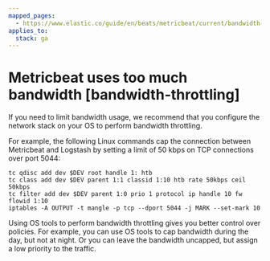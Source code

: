 ```yaml
---
mapped_pages:
  - https://www.elastic.co/guide/en/beats/metricbeat/current/bandwidth-throttling.html
applies_to:
  stack: ga
---
```


# Metricbeat uses too much bandwidth [bandwidth-throttling]

If you need to limit bandwidth usage, we recommend that you configure the network stack on your OS to perform bandwidth throttling.

For example, the following Linux commands cap the connection between Metricbeat and Logstash by setting a limit of 50 kbps on TCP connections over port 5044:

```shell
tc qdisc add dev $DEV root handle 1: htb
tc class add dev $DEV parent 1:1 classid 1:10 htb rate 50kbps ceil 50kbps
tc filter add dev $DEV parent 1:0 prio 1 protocol ip handle 10 fw flowid 1:10
iptables -A OUTPUT -t mangle -p tcp --dport 5044 -j MARK --set-mark 10
```

Using OS tools to perform bandwidth throttling gives you better control over policies. For example, you can use OS tools to cap bandwidth during the day, but not at night. Or you can leave the bandwidth uncapped, but assign a low priority to the traffic.

